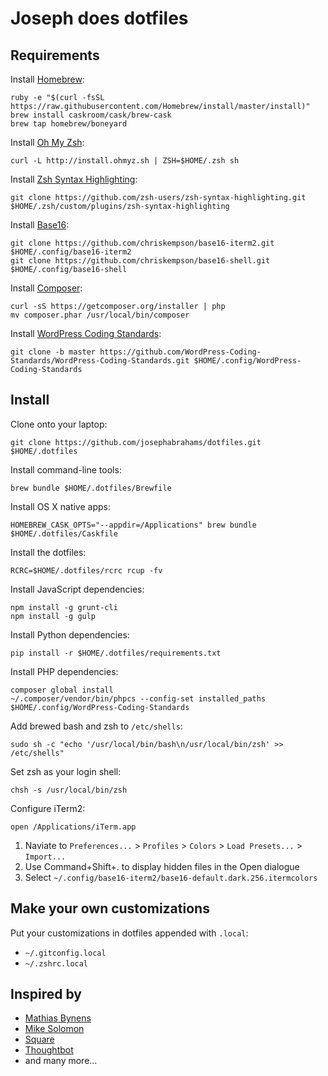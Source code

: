 Joseph does dotfiles
====================


Requirements
------------

Install [Homebrew](http://brew.sh/):

    ruby -e "$(curl -fsSL https://raw.githubusercontent.com/Homebrew/install/master/install)"
    brew install caskroom/cask/brew-cask
    brew tap homebrew/boneyard

Install [Oh My Zsh](http://ohmyz.sh/):

    curl -L http://install.ohmyz.sh | ZSH=$HOME/.zsh sh

Install [Zsh Syntax Highlighting](https://github.com/zsh-users/zsh-syntax-highlighting/):

    git clone https://github.com/zsh-users/zsh-syntax-highlighting.git $HOME/.zsh/custom/plugins/zsh-syntax-highlighting

Install [Base16](http://chriskempson.github.io/base16/):

    git clone https://github.com/chriskempson/base16-iterm2.git $HOME/.config/base16-iterm2
    git clone https://github.com/chriskempson/base16-shell.git $HOME/.config/base16-shell

Install [Composer](https://getcomposer.org):

    curl -sS https://getcomposer.org/installer | php
    mv composer.phar /usr/local/bin/composer

Install [WordPress Coding Standards](https://github.com/WordPress-Coding-Standards/WordPress-Coding-Standards):

    git clone -b master https://github.com/WordPress-Coding-Standards/WordPress-Coding-Standards.git $HOME/.config/WordPress-Coding-Standards


Install
-------

Clone onto your laptop:

    git clone https://github.com/josephabrahams/dotfiles.git $HOME/.dotfiles

Install command-line tools:

    brew bundle $HOME/.dotfiles/Brewfile

Install OS X native apps:

    HOMEBREW_CASK_OPTS="--appdir=/Applications" brew bundle $HOME/.dotfiles/Caskfile

Install the dotfiles:

    RCRC=$HOME/.dotfiles/rcrc rcup -fv

Install JavaScript dependencies:

    npm install -g grunt-cli
    npm install -g gulp

Install Python dependencies:

    pip install -r $HOME/.dotfiles/requirements.txt

Install PHP dependencies:

    composer global install
    ~/.composer/vendor/bin/phpcs --config-set installed_paths $HOME/.config/WordPress-Coding-Standards

Add brewed bash and zsh to `/etc/shells`:

    sudo sh -c "echo '/usr/local/bin/bash\n/usr/local/bin/zsh' >> /etc/shells"

Set zsh as your login shell:

    chsh -s /usr/local/bin/zsh

Configure iTerm2:

    open /Applications/iTerm.app

1. Naviate to `Preferences...` > `Profiles` > `Colors` > `Load Presets...` > `Import...`
2. Use Command+Shift+. to display hidden files in the Open dialogue
3. Select `~/.config/base16-iterm2/base16-default.dark.256.itermcolors`


Make your own customizations
----------------------------

Put your customizations in dotfiles appended with `.local`:

* `~/.gitconfig.local`
* `~/.zshrc.local`


## Inspired by
* [Mathias Bynens](https://github.com/mathiasbynens/dotfiles)
* [Mike Solomon](http://msol.io/blog/tech/2014/03/10/work-more-efficiently-on-your-mac-for-developers/)
* [Square](https://github.com/square/maximum-awesome)
* [Thoughtbot](https://github.com/thoughtbot/dotfiles)
* and many more...

